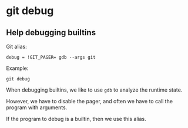# git debug

## Help debugging builtins

Git alias:

```git
debug = !GIT_PAGER= gdb --args git
```

Example:

```shell
git debug
```

When debugging builtins, we like to use `gdb` to analyze the runtime state.

However, we have to disable the pager, and often we have to call 
the program with arguments.

If the program to debug is a builtin, then we use this alias.
